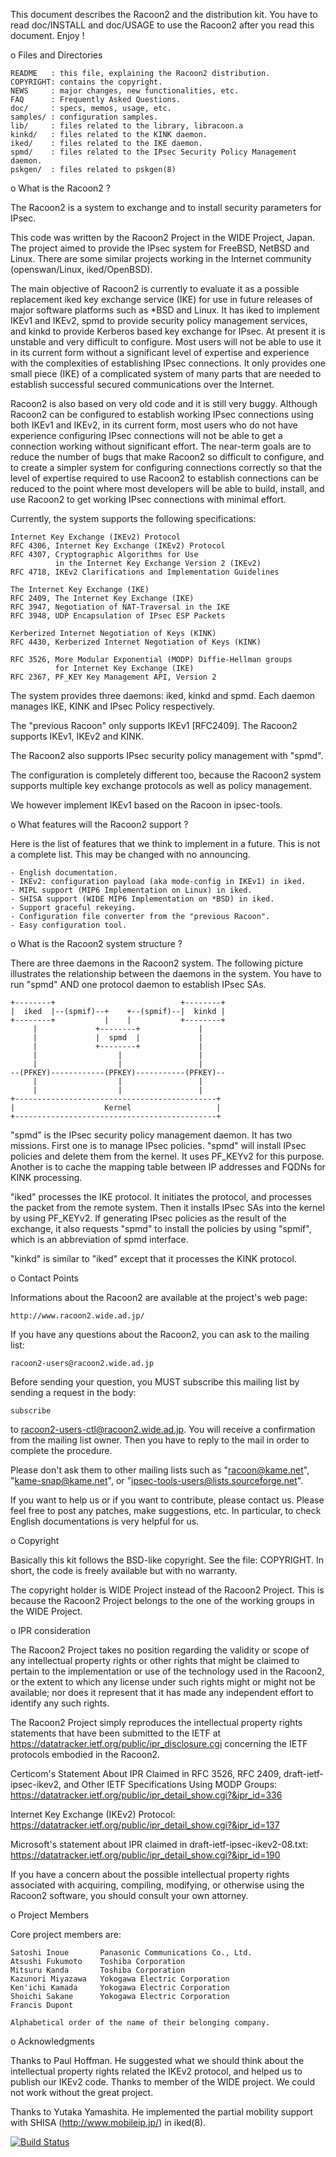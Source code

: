 This document describes the Racoon2 and the distribution kit.
You have to read doc/INSTALL and doc/USAGE to use the Racoon2
after you read this document.  Enjoy !

o Files and Directories

	README   : this file, explaining the Racoon2 distribution.
	COPYRIGHT: contains the copyright.
	NEWS     : major changes, new functionalities, etc.
	FAQ      : Frequently Asked Questions.
	doc/     : specs, memos, usage, etc.
	samples/ : configuration samples.
	lib/     : files related to the library, libracoon.a
	kinkd/   : files related to the KINK daemon.
	iked/    : files related to the IKE daemon.
	spmd/    : files related to the IPsec Security Policy Management daemon.
	pskgen/  : files related to pskgen(8)

o What is the Racoon2 ?

The Racoon2 is a system to exchange and to install security parameters
for IPsec.

This code was written by the Racoon2 Project in the WIDE Project,
Japan.  The project aimed to provide the IPsec system for FreeBSD,
NetBSD and Linux. There are some similar projects working in the
Internet community (openswan/Linux, iked/OpenBSD).

The main objective of Racoon2 is currently to evaluate it as a
possible replacement iked key exchange service (IKE) for use in
future releases of major software platforms such as *BSD and Linux.
It has iked to implement IKEv1 and IKEv2, spmd to provide security
policy management services, and kinkd to provide Kerberos based
key exchange for IPsec. At present it is unstable and very difficult
to configure. Most users will not be able to use it in its current
form without a significant level of expertise and experience with
the complexities of establishing IPsec connections. It only provides
one small piece (IKE) of a complicated system of many parts that
are needed to establish successful secured communications over the
Internet.

Racoon2 is also based on very old code and it is still very buggy.
Although Racoon2 can be configured to establish working IPsec
connections using both IKEv1 and IKEv2, in its current form, most
users who do not have experience configuring IPsec connections will
not be able to get a connection working without significant effort.
The near-term goals are to reduce the number of bugs that make
Racoon2 so difficult to configure, and to create a simpler system
for configuring connections correctly so that the level of expertise
required to use Racoon2 to establish connections can be reduced to
the point where most developers will be able to build, install,
and use Racoon2 to get working IPsec connections with minimal
effort.


Currently, the system supports the following specifications:

	Internet Key Exchange (IKEv2) Protocol
	RFC 4306, Internet Key Exchange (IKEv2) Protocol
	RFC 4307, Cryptographic Algorithms for Use
	          in the Internet Key Exchange Version 2 (IKEv2)
	RFC 4718, IKEv2 Clarifications and Implementation Guidelines

	The Internet Key Exchange (IKE)
	RFC 2409, The Internet Key Exchange (IKE)
	RFC 3947, Negotiation of NAT-Traversal in the IKE
	RFC 3948, UDP Encapsulation of IPsec ESP Packets

	Kerberized Internet Negotiation of Keys (KINK)
	RFC 4430, Kerberized Internet Negotiation of Keys (KINK)

	RFC 3526, More Modular Exponential (MODP) Diffie-Hellman groups
	          for Internet Key Exchange (IKE)
	RFC 2367, PF_KEY Key Management API, Version 2
	
The system provides three daemons: iked, kinkd and spmd.
Each daemon manages IKE, KINK and IPsec Policy respectively.


The "previous Racoon" only supports IKEv1 [RFC2409].  The Racoon2 supports
IKEv1, IKEv2 and KINK.

The Racoon2 also supports IPsec security policy management with "spmd".

The configuration is completely different too, because the Racoon2 system
supports multiple key exchange protocols as well as policy management.

We however implement IKEv1 based on the Racoon in ipsec-tools.

o What features will the Racoon2 support ?

Here is the list of features that we think to implement in a future.
This is not a complete list.  This may be changed with no announcing.

	- English documentation.
	- IKEv2: configuration payload (aka mode-config in IKEv1) in iked.
	- MIPL support (MIP6 Implementation on Linux) in iked.
	- SHISA support (WIDE MIP6 Implementation on *BSD) in iked.
	- Support graceful rekeying.
	- Configuration file converter from the "previous Racoon".
	- Easy configuration tool.

o What is the Racoon2 system structure ?

There are three daemons in the Racoon2 system.  The following picture
illustrates the relationship between the daemons in the system.
You have to run "spmd" AND one protocol daemon to establish IPsec SAs.

    +--------+                            +--------+
    |  iked  |--(spmif)--+    +--(spmif)--|  kinkd |
    +--------+           |    |           +--------+
         |             +--------+             | 
         |             |  spmd  |             | 
         |             +--------+             | 
         |                  |                 |
         |                  |                 |
    --(PFKEY)------------(PFKEY)-----------(PFKEY)--
         |                  |                 |
         |                  |                 |
    +---------------------------------------------+
    |                    Kernel                   |
    +---------------------------------------------+

"spmd" is the IPsec security policy management daemon.  It has two missions.
First one is to manage IPsec policies.  "spmd" will install IPsec policies
and delete them from the kernel.  It uses PF_KEYv2 for this purpose.
Another is to cache the mapping table between IP addresses and FQDNs
for KINK processing.

"iked" processes the IKE protocol.  It initiates the protocol, and processes
the packet from the remote system.  Then it installs IPsec SAs into the
kernel by using PF_KEYv2.  If generating IPsec policies as the result of
the exchange, it also requests "spmd" to install the policies by using "spmif",
which is an abbreviation of spmd interface.

"kinkd" is similar to "iked" except that it processes the KINK protocol.

o Contact Points

Informations about the Racoon2 are available at the project's web page:

	http://www.racoon2.wide.ad.jp/

If you have any questions about the Racoon2, you can ask to the mailing
list:

	racoon2-users@racoon2.wide.ad.jp

Before sending your question, you MUST subscribe this mailing list
by sending a request in the body:

	subscribe

to racoon2-users-ctl@racoon2.wide.ad.jp.  You will receive a confirmation
from the mailing list owner.  Then you have to reply to the mail in order
to complete the procedure.

Please don't ask them to other mailing lists such as "racoon@kame.net",
"kame-snap@kame.net", or "ipsec-tools-users@lists.sourceforge.net".

If you want to help us or if you want to contribute, please contact us.
Please feel free to post any patches, make suggestions, etc.
In particular, to check English documentations is very helpful for us.

o Copyright

Basically this kit follows the BSD-like copyright.  See the file: COPYRIGHT.
In short, the code is freely available but with no warranty.

The copyright holder is WIDE Project instead of the Racoon2 Project.
This is because the Racoon2 Project belongs to the one of the working groups
in the WIDE Project.

o IPR consideration

The Racoon2 Project takes no position regarding the validity or scope of 
any intellectual property rights or other rights that might be 
claimed to pertain to the implementation or use of the technology 
used in the Racoon2, or the extent to which any license under such rights 
might or might not be available; nor does it represent that it has 
made any independent effort to identify any such rights.

The Racoon2 Project simply reproduces the intellectual property rights 
statements that have been submitted to the IETF at 
<https://datatracker.ietf.org/public/ipr_disclosure.cgi> concerning 
the IETF protocols embodied in the Racoon2.

Certicom's Statement About IPR Claimed in RFC 3526, RFC 2409, 
draft-ietf-ipsec-ikev2, and Other IETF Specifications Using MODP 
Groups: 
<https://datatracker.ietf.org/public/ipr_detail_show.cgi?&ipr_id=336>

Internet Key Exchange (IKEv2) Protocol: 
<https://datatracker.ietf.org/public/ipr_detail_show.cgi?&ipr_id=137>

Microsoft's statement about IPR claimed in 
draft-ietf-ipsec-ikev2-08.txt: 
<https://datatracker.ietf.org/public/ipr_detail_show.cgi?&ipr_id=190>

If you have a concern about the possible intellectual property rights 
associated with acquiring, compiling, modifying, or otherwise using 
the Racoon2 software, you should consult your own attorney.

o Project Members

Core project members are:

	Satoshi Inoue       Panasonic Communications Co., Ltd.
	Atsushi Fukumoto    Toshiba Corporation
	Mitsuru Kanda       Toshiba Corporation
	Kazunori Miyazawa   Yokogawa Electric Corporation
	Ken'ichi Kamada     Yokogawa Electric Corporation
	Shoichi Sakane      Yokogawa Electric Corporation
	Francis Dupont

	Alphabetical order of the name of their belonging company.

o Acknowledgments

Thanks to Paul Hoffman.  He suggested what we should think about the
intellectual property rights related the IKEv2 protocol, and helped us
to publish our IKEv2 code.  Thanks to member of the WIDE project.
We could not work without the great project.

Thanks to Yutaka Yamashita.  He implemented the partial mobility support
with SHISA (http://www.mobileip.jp/) in iked(8).

[![Build Status][status]][travis]

[BUILDING]: BUILDING
[status]: https://travis-ci.org/zoulasc/racoon2.svg?branch=master
[travis]: https://travis-ci.org/zoulasc/racoon2
